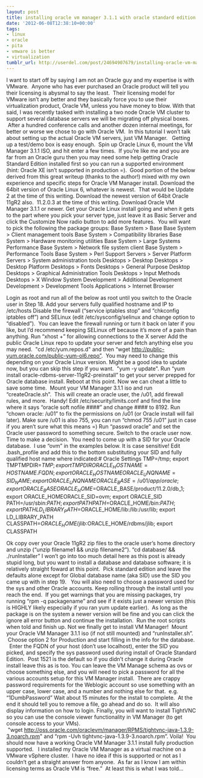 ```yaml
---
layout: post
title: installing oracle vm manager 3.1.1 with oracle standard edition
date: '2012-06-08T12:38:10+00:00'
tags:
- linux
- oracle
- pita
- vmware is better
- virtualization
tumblr_url: http://userdel.com/post/24694907679/installing-oracle-vm-manager-311-with-oracle
---
```

I want to start off by saying I am not an Oracle guy and my expertise is with VMware.  Anyone who has ever purchased an Oracle product will tell you their licensing is abysmal to say the least.  Their licensing model for VMware isn’t any better and they basically force you to use their virtualization product, Oracle VM, unless you have money to blow.
With that said, I was recently tasked with installing a two node Oracle VM cluster to support several database servers we will be migrating off physical boxes.  After a hundred conference calls and another dozen internal meetings, for better or worse we chose to go with Oracle VM.  In this tutorial I won’t talk about setting up the actual Oracle VM servers, just VM Manager.  
Getting up a test/demo box is easy enough.  Spin up Oracle Linux 6, mount the VM Manager 3.1.1 ISO, and hit enter a few times.  If you’re like me and you are far from an Oracle guru then you may need some help getting Oracle Standard Edition installed first so you can run a supported environment (hint: Oracle XE isn’t supported in production =).  Good portion of the below derived from this great writeup (thanks to the author!) mixed with my own experience and specific steps for Oracle VM Manager install.
Download the 64bit version of Oracle Linux 6, whatever is newest.  That would be Update 2 at the time of this writing.
Download the newest version of 64bit Oracle 11gR2 also.  11.2.0.3 at the time of this writing.
Download Oracle VM Manager 3.1.1 or newer.
Get your Oracle Linux install going and when it gets to the part where you pick your server type, just leave it as Basic Server and click the Customize Now radio button to add more features.  You will want to pick the following the package groups: Base System > Base
Base System > Client management tools
Base System > Compatibility libraries
Base System > Hardware monitoring utilities
Base System > Large Systems Performance
Base System > Network file system client
Base System > Performance Tools
Base System > Perl Support
Servers > Server Platform
Servers > System administration tools
Desktops > Desktop
Desktops > Desktop Platform
Desktops > Fonts
Desktops > General Purpose Desktop
Desktops > Graphical Administration Tools
Desktops > Input Methods
Desktops > X Window System
Development > Additional Development
Development > Development Tools
Applications > Internet Browser

Login as root and run all of the below as root until you switch to the Oracle user in Step 18.
Add your servers fully qualified hostname and IP to /etc/hosts
Disable the firewall (“service iptables stop” and “chkconfig iptables off”) and SELinux (edit /etc/sysconfig/selinux and change option to “disabled”).  You can leave the firewall running or turn it back on later if you like, but I’d recommend keeping SELinux off because it’s more of a pain than anything.
Run “xhost +” for allowing connections to the X server
Add the public Oracle Linux repo to update your server and fetch anything else you may need.  "cd /etc/yum.repos.d" and then “wget http://public-yum.oracle.com/public-yum-ol6.repo”.  You may need to change this depending on your Oracle Linux version.
Might be a good idea to update now, but you can skip this step if you want.  "yum -y update".
Run “yum install oracle-rdbms-server-11gR2-preinstall” to get your server prepped for Oracle database install.
Reboot at this point.
Now we can cheat a little to save some time.  Mount your VM Manager 3.1.1 iso and run “createOracle.sh”.  This will create an oracle user, the /u01, add firewall rules, and more.  Handy!
Edit /etc/security/limits.conf and find the line where it says “oracle soft nofile ####” and change #### to 8192.
Run “chown oracle: /u01” to fix the permissions on /u01 (or Oracle install will fail later).
Make sure /u01 is also 755, you can run “chmod 755 /u01” just in case if you aren’t sure what this means =)
Run “passwd oracle” and set the Oracle user password to something secure.
Switch to the oracle user now.
Time to make a decision.  You need to come up with a SID for your Oracle database.  I use “ovm” in the examples below. It is case sensitive!
Edit .bash_profile and add this to the bottom substituting your SID and fully qualified host name where indicated:# Oracle Settings TMP=/tmp; export TMPTMPDIR=$TMP; export TMPDIR
ORACLE_HOSTNAME=HOSTNAME.FQDN; export ORACLE_HOSTNAME ORACLE_UNQNAME=SID_NAME; export ORACLE_UNQNAME ORACLE_BASE=/u01/app/oracle; export ORACLE_BASE ORACLE_HOME=$ORACLE_BASE/product/11.2.0/db_1; export ORACLE_HOMEORACLE_SID=ovm; export ORACLE_SID
PATH=/usr/sbin:$PATH; export PATHPATH=$ORACLE_HOME/bin:$PATH; export PATH
LD_LIBRARY_PATH=$ORACLE_HOME/lib:/lib:/usr/lib; export LD_LIBRARY_PATH CLASSPATH=$ORACLE_HOME/jlib:$ORACLE_HOME/rdbms/jlib; export CLASSPATH


Ok copy over your Oracle 11gR2 zip files to the oracle user’s home directory and unzip (“unzip filename1 && unzip filename2”).
“cd database/ && ./runInstaller”
I won’t go into too much detail here as this post is already stupid long, but you want to install a database and database software; it is relatively straight foward at this point.  Pick standard edition and leave the defaults alone except for Global database name (aka SID) use the SID you came up with in step 19.   You will also need to choose a password used for the sys and other Oracle accounts.
Keep rolling through the install until you reach the end.  If you get warnings that you are missing packages, try running “rpm -q packagename” and see if it exists just a newer version (this is HIGHLY likely especially if you ran yum update earlier).  As long as the package is on the system a newer version will be fine and you can click the ignore all error button and continue the installation.  Run the root scripts when told and finish up.
Not we finally get to install VM Manager!  Mount your Oracle VM Manager 3.1.1 iso (if not still mounted) and “runInstaller.sh”.  Choose option 2 for Production and start filling in the info for the database.  
Enter the FQDN of your host (don’t use localhost), enter the SID you picked, and specify the sys password used during install of Oracle Standard Edition.  Post 1521 is the default so if you didn’t change it during Oracle install leave this as is too.
You can leave the VM Manage schema as ovs or choose something else, and you will need to pick a password for all the various accounts setup for this VM Manager install.  There are crappy password requirements for the Weblogic account so use something with an upper case, lower case, and a number and nothing else for that.  e.g. “1DumbPassword”
Wait about 15 minutes for the install to complete.  At the end it should tell you to remove a file, go ahead and do so.  It will also display information on how to login.
Finally, you will want to install TightVNC so you can use the console viewer functionality in VM Manager (to get console access to your VMs).  "wget http://oss.oracle.com/oraclevm/manager/RPMS/tightvnc-java-1.3.9-3.noarch.rpm" and “rpm -Uvh tightvnc-java-1.3.9-3.noarch.rpm”.
Voila!  You should now have a working Oracle VM Manager 3.1.1 install fully production supported.  
I installed my Oracle VM Manager as a virtual machine on a VMware vSphere cluster.  I have no idea if this is supported or not as I couldn’t get a straight answer from anyone.  As far as I know I am within licensing terms as Oracle VM is “free.”  At least this is what I was told…
